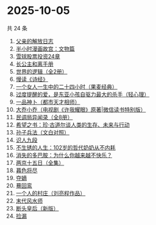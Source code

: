 # 2025-10-05

共 24 条

<!-- BEGIN WEREAD -->
<!-- 最后更新时间 2025-10-05 20:14:38 +0800 -->
1. [父亲的解放日志](https://weread.qq.com/web/bookDetail/325320f0813ab9c87g0162ef)
1. [半小时漫画故宫：文物篇](https://weread.qq.com/web/bookDetail/06a32200813aba724g0146b7)
1. [雪球股票投资24章](https://weread.qq.com/web/bookDetail/2f032be0813aba75fg011b7a)
1. [长公主和离手册](https://weread.qq.com/web/bookDetail/1ec326b0813aba730g013f38)
1. [世界的逻辑（全2册）](https://weread.qq.com/web/bookDetail/ef832f90813aba7f9g010253)
1. [慢读《诗经》](https://weread.qq.com/web/bookDetail/41c32340813aba7dag011cd3)
1. [一个女人一生中的二十四小时（果麦经典）](https://weread.qq.com/web/bookDetail/bcc32220813aba6bbg013071)
1. [过度提醒的爱，是东亚小孩自驱力最大的杀手（轻心理）](https://weread.qq.com/web/bookDetail/3b632c40813aba758g0104be)
1. [一品神卜（都市天才相师）](https://weread.qq.com/web/bookDetail/34b32b90813aba555g0105ad)
1. [大乔小乔（电视剧《许我耀眼》原著|微信读书特别版）](https://weread.qq.com/web/bookDetail/1ae327f0813aba7fag017585)
1. [民调局异闻录（全8册）](https://weread.qq.com/web/bookDetail/b8332d90813aba784g013ecb)
1. [希望之书：珍·古道尔谈人类的生存、未来与行动](https://weread.qq.com/web/bookDetail/5e132cb0813ab7630g012ff2)
1. [孙子兵法（文白对照）](https://weread.qq.com/web/bookDetail/c2732690813aba21dg018ff4)
1. [识人九段](https://weread.qq.com/web/bookDetail/63d32810813aba6e7g017aa2)
1. [不生锈的人生：102岁的哲代奶奶从不内耗](https://weread.qq.com/web/bookDetail/77232620813aba06dg01442d)
1. [消失的多巴胺：为什么你越来越不快乐？](https://weread.qq.com/web/bookDetail/de1326c0813ab9641g0144d7)
1. [两京十五日（全集）](https://weread.qq.com/web/bookDetail/49432980720c671f4941767)
1. [暮色将尽](https://weread.qq.com/web/bookDetail/43332d10813ab789bg0191c4)
1. [夺嫡](https://weread.qq.com/web/bookDetail/8bd327d0813ab94e2g0186ce)
1. [蓦回鸾](https://weread.qq.com/web/bookDetail/14b321d0813aba723g011c1b)
1. [一个人的村庄（刘亮程作品）](https://weread.qq.com/web/bookDetail/3d332b4053962d3d3f9f7ce)
1. [末代风水师](https://weread.qq.com/web/bookDetail/77332520813aba722g010c64)
1. [断头皇后（新版）](https://weread.qq.com/web/bookDetail/35732fa0813aba375g0112c1)
1. [捡漏](https://weread.qq.com/web/bookDetail/fa8324f0813aba75eg015764)
<!-- END WEREAD -->